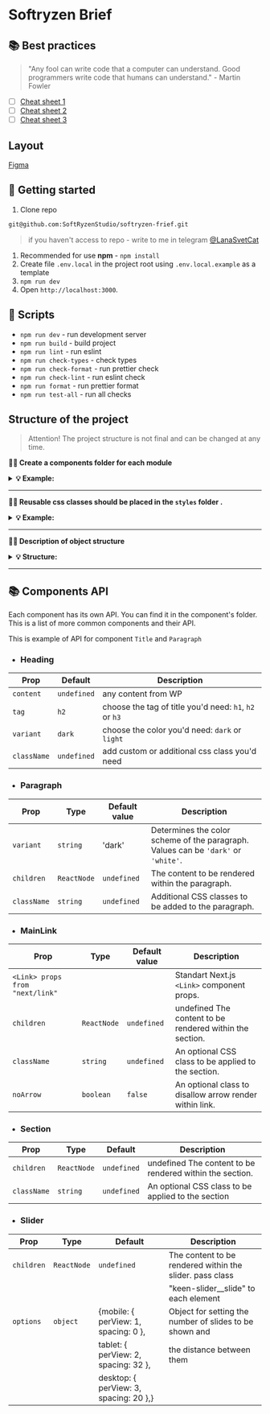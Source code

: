 # Softryzen Brief

## 📚 Best practices

> "Any fool can write code that a computer can understand. Good programmers
> write code that humans can understand." - Martin Fowler

- [ ] [Cheat sheet 1](https://my-js.org/docs/other/best-practices#%D1%88%D0%BF%D0%B0%D1%80%D0%B3%D0%B0%D0%BB%D0%BA%D0%B0-%D0%BF%D0%BE-react)
- [ ] [Cheat sheet 2](https://my-js.org/docs/other/react-philosophies)
- [ ] [Cheat sheet 3](https://alexkondov.com/tao-of-react/)

## Layout

[Figma](https://www.figma.com/file/k2ouuSPFzmwlCfGGVEny6e/SoftRyzen_Brief)

## 🥁 Getting started

1. Clone repo

```bash
git@github.com:SoftRyzenStudio/softryzen-frief.git
```

> if you haven't access to repo - write to me in telegram
> [@LanaSvetCat](https://t.me/LanaSvetCat)

1. Recommended for use **npm** - `npm install`
2. Create file `.env.local` in the project root using `.env.local.example` as a
   template
3. `npm run dev`
4. Open `http://localhost:3000`.

## 📜 Scripts

- `npm run dev` - run development server
- `npm run build` - build project
- `npm run lint` - run eslint
- `npm run check-types` - check types
- `npm run check-format` - run prettier check
- `npm run check-lint` - run eslint check
- `npm run format` - run prettier format
- `npm run test-all` - run all checks

## Structure of the project

> Attention! The project structure is not final and can be changed at any time.

**💁‍♀️ Create a components folder for each module**

<details>

<summary><b>💡 Example:</b></summary>

<br/>

```
# ✅ Good

├── components
 ├── common
    ├── Header
        ├── index.ts
        ├── Header.tsx
        ├── Header.props.ts
    ├── Footer
        ├── index.ts
        ├── Footer.tsx
        ├── Footer.props.ts
```

</details>

---

**💁‍♀️ Reusable css classes should be placed in the `styles` folder .**

<details>

<summary><b>💡 Example:</b></summary>

<br/>

```css
/*globals.css */

@layer components {
  .your-class {
    @apply ...;
  }
}
```

</details>

---

**💁‍♀️ Description of object structure**

<details>

<summary><b>💡 Structure: </b></summary>

<br/>

```

├── components -> folder with reusable components
  ├── common -> components that are used in more than one module
    ├── NameComponent -> folders for each component
      ├── NameComponent.tsx -> main component
      ├── NameComponent.props.ts -> types for component
      ├── index.ts -> file for re-export
  ├── buttons -> components that are used as buttons
  ├── form -> components that are used in forms
  ├── typography -> components that are used as typography
├── data -> data for the project ( from graphql, json, etc.)
├── pages -> pages of the project
├── public -> static files
├── styles -> global styles
├── utils -> helpers, functions, etc.
├── hooks -> custom users hooks
```

</details>

---

## 📚 Components API

Each component has its own API. You can find it in the component's folder. This
is a list of more common components and their API.

This is example of API for component `Title` and `Paragraph`

- ### Heading

| Prop        | Default     | Description                                            |
| ----------- | ----------- | ------------------------------------------------------ |
| `content`   | `undefined` | any content from WP                                    |
| `tag`       | `h2`        | choose the tag of title you'd need: `h1`, `h2` or `h3` |
| `variant`   | `dark`      | choose the color you'd need: `dark` or `light`         |
| `className` | `undefined` | add custom or additional css class you'd need          |

- ### Paragraph

| Prop        | Type        | Default value | Description                                                                        |
| ----------- | ----------- | ------------- | ---------------------------------------------------------------------------------- |
| `variant`   | `string`    | 'dark'        | Determines the color scheme of the paragraph. Values can be `'dark'` or `'white'`. |
| `children`  | `ReactNode` | `undefined`   | The content to be rendered within the paragraph.                                   |
| `className` | `string`    | `undefined`   | Additional CSS classes to be added to the paragraph.                               |

- ### MainLink

| Prop                            | Type        | Default value | Description                                              |
| ------------------------------- | ----------- | ------------- | -------------------------------------------------------- |
| `<Link> props from "next/link"` |             |               | Standart Next.js `<Link>` component props.               |
| `children`                      | `ReactNode` | `undefined`   | undefined The content to be rendered within the section. |
| `className`                     | `string`    | `undefined`   | An optional CSS class to be applied to the section.      |
| `noArrow`                       | `boolean`   | `false`       | An optional class to disallow arrow render within link.  |

- ### Section

| Prop        | Type        | Default     | Description                                              |
| ----------- | ----------- | ----------- | -------------------------------------------------------- |
| `children`  | `ReactNode` | `undefined` | undefined The content to be rendered within the section. |
| `className` | `string`    | `undefined` | An optional CSS class to be applied to the section       |

- ### Slider

| Prop       | Type        | Default                                | Description                                              |
| ---------- | ----------- | -------------------------------------- | -------------------------------------------------------- |
| `children` | `ReactNode` | `undefined`                            | The content to be rendered within the slider. pass class |
|            |             |                                        | "keen-slider\_\_slide" to each element                   |
| `options`  | `object`    | {mobile: { perView: 1, spacing: 0 },   | Object for setting the number of slides to be shown and  |
|            |             | tablet: { perView: 2, spacing: 32 },   | the distance between them                                |
|            |             | desktop: { perView: 3, spacing: 20 },} |                                                          |

